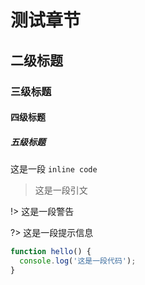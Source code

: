# 测试章节

## 二级标题

### 三级标题

#### 四级标题

##### 五级标题

这是一段 `inline code`

> 这是一段引文

!> 这是一段警告

?> 这是一段提示信息

```javascript
function hello() {
  console.log('这是一段代码');
}
```
